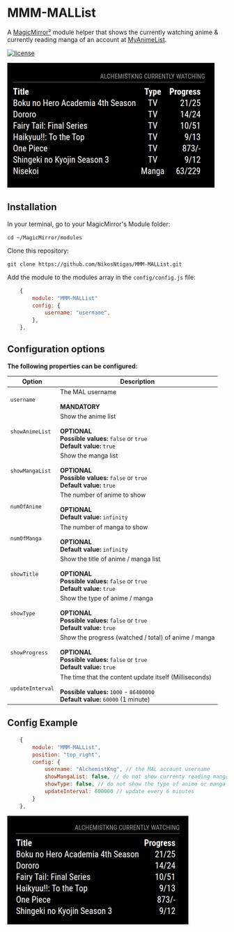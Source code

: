 # MMM-MALList
A [MagicMirror²](https://magicmirror.builders/) module helper that shows the currently watching anime & currently reading manga of an account at [MyAnimeList](https://myanimelist.net/).

[![license](https://img.shields.io/github/license/mashape/apistatus.svg)](https://raw.githubusercontent.com/NikosNtigas/MMM-MALList/master/LICENSE)

![Example](.github/AnimeMangaList.png)

## Installation
In your terminal, go to your MagicMirror's Module folder:
````
cd ~/MagicMirror/modules
````

Clone this repository:
````
git clone https://github.com/NikosNtigas/MMM-MALList.git
````

Add the module to the modules array in the `config/config.js` file:
````javascript
    {
        module: "MMM-MALList"
        config: {
            username: "username",
        },
    },
````

## Configuration options
**The following properties can be configured:**

| Option                        | Description
| ----------------------------  | -----------
| `username`                    | The MAL username <br><br> **MANDATORY** <br>
| `showAnimeList`               | Show the anime list <br><br> **OPTIONAL** <br> **Possible values:** `false` or `true` <br> **Default value:** `true`
| `showMangaList`               | Show the manga list <br><br> **OPTIONAL** <br> **Possible values:** `false` or `true` <br> **Default value:** `true`
| `numOfAnime`                  | The number of anime to show <br><br> **OPTIONAL** <br> **Default value:** `infinity`
| `numOfManga`                  | The number of manga to show <br><br> **OPTIONAL** <br> **Default value:** `infinity`
| `showTitle`                   | Show the title of anime / manga list <br><br> **OPTIONAL** <br> **Possible values:** `false` or `true` <br> **Default value:** `true`
| `showType`                    | Show the type of anime / manga <br><br> **OPTIONAL** <br> **Possible values:** `false` or `true` <br> **Default value:** `true`
| `showProgress`                | Show the progress (watched / total) of anime / manga <br><br> **OPTIONAL** <br> **Possible values:** `false` or `true` <br> **Default value:** `true`
| `updateInterval`              | The time that the content update itself (Milliseconds) <br><br> **Possible values:** `1000` - `86400000` <br> **Default value:** `60000` (1 minute)

## Config Example
````javascript
    {
        module: "MMM-MALList",
        position: "top_right",
        config: {
            username: "AlchemistKng", // the MAL account username
            showMangaList: false, // do not show currenty reading manga list
            showType: false, // do not show the type of anime or manga
            updateInterval: 600000 // update every 6 minutes
        }
    },
````

![Example](.github/NewConfigAnimeList.png)
